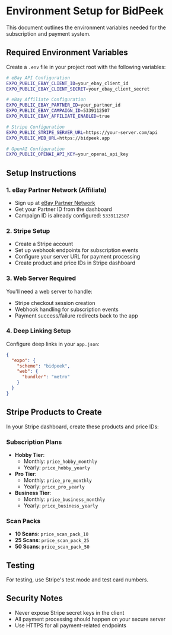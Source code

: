 # Environment Setup for BidPeek

This document outlines the environment variables needed for the subscription and payment system.

## Required Environment Variables

Create a `.env` file in your project root with the following variables:

```bash
# eBay API Configuration
EXPO_PUBLIC_EBAY_CLIENT_ID=your_ebay_client_id
EXPO_PUBLIC_EBAY_CLIENT_SECRET=your_ebay_client_secret

# eBay Affiliate Configuration
EXPO_PUBLIC_EBAY_PARTNER_ID=your_partner_id
EXPO_PUBLIC_EBAY_CAMPAIGN_ID=5339112507
EXPO_PUBLIC_EBAY_AFFILIATE_ENABLED=true

# Stripe Configuration
EXPO_PUBLIC_STRIPE_SERVER_URL=https://your-server.com/api
EXPO_PUBLIC_WEB_URL=https://bidpeek.app

# OpenAI Configuration
EXPO_PUBLIC_OPENAI_API_KEY=your_openai_api_key
```

## Setup Instructions

### 1. eBay Partner Network (Affiliate)

- Sign up at [eBay Partner Network](https://partnernetwork.ebay.com/)
- Get your Partner ID from the dashboard
- Campaign ID is already configured: `5339112507`

### 2. Stripe Setup

- Create a Stripe account
- Set up webhook endpoints for subscription events
- Configure your server URL for payment processing
- Create product and price IDs in Stripe dashboard

### 3. Web Server Required

You'll need a web server to handle:

- Stripe checkout session creation
- Webhook handling for subscription events
- Payment success/failure redirects back to the app

### 4. Deep Linking Setup

Configure deep links in your `app.json`:

```json
{
  "expo": {
    "scheme": "bidpeek",
    "web": {
      "bundler": "metro"
    }
  }
}
```

## Stripe Products to Create

In your Stripe dashboard, create these products and price IDs:

### Subscription Plans

- **Hobby Tier**:
  - Monthly: `price_hobby_monthly`
  - Yearly: `price_hobby_yearly`
- **Pro Tier**:
  - Monthly: `price_pro_monthly`
  - Yearly: `price_pro_yearly`
- **Business Tier**:
  - Monthly: `price_business_monthly`
  - Yearly: `price_business_yearly`

### Scan Packs

- **10 Scans**: `price_scan_pack_10`
- **25 Scans**: `price_scan_pack_25`
- **50 Scans**: `price_scan_pack_50`

## Testing

For testing, use Stripe's test mode and test card numbers.

## Security Notes

- Never expose Stripe secret keys in the client
- All payment processing should happen on your secure server
- Use HTTPS for all payment-related endpoints
